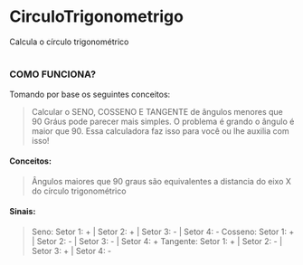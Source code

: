 # CirculoTrigonometrigo

Calcula o círculo trigonométrico

#

### COMO FUNCIONA?

Tomando por base os seguintes conceitos:

> Calcular o SENO, COSSENO E TANGENTE de ângulos menores que 90 Gráus pode parecer mais simples. O problema é grando o ângulo é maior que 90. Essa calculadora faz isso para você ou lhe auxilia com isso!

#### Conceitos:

> Ângulos maiores que 90 graus são equivalentes a distancia do eixo X do círculo trigonométrico

#### Sinais:

> Seno: Setor 1: + | Setor 2: + | Setor 3: - | Setor 4: -
> Cosseno: Setor 1: + | Setor 2: - | Setor 3: - | Setor 4: +
> Tangente: Setor 1: + | Setor 2: - | Setor 3: + | Setor 4: -
